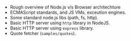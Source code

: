 - Rough overview of Node.js v/s Browser architechture
- ECMAScript standards, and JS VMs, exceution engines.
- Some standard node.js libs (path, fs, http).
- Basic HTTP server using `http` library in NodeJS.
- Basic HTTP server using `express` library.
- Quote fetcher (`samples/quotes`).
